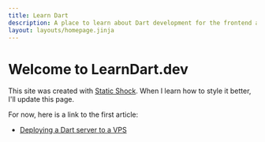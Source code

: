 ```yaml
---
title: Learn Dart
description: A place to learn about Dart development for the frontend and backend
layout: layouts/homepage.jinja
---
```

# Welcome to LearnDart.dev

This site was created with [Static Shock](https://staticshock.io/). When I learn how to style it better, I'll update this page.

For now, here is a link to the first article:

- [Deploying a Dart server to a VPS](https://learndart.dev/server/deploy-dart-server-to-vps/)